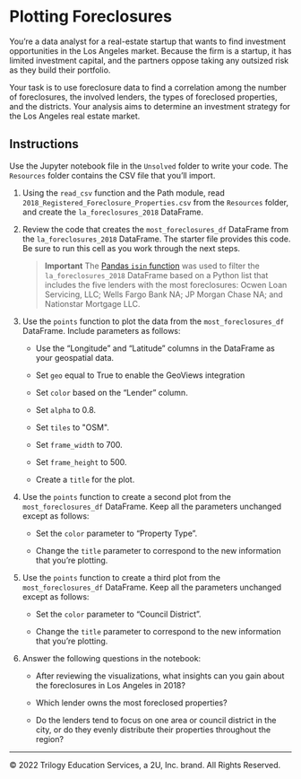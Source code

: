 # Plotting Foreclosures

You’re a data analyst for a real-estate startup that wants to find investment opportunities in the Los Angeles market. Because the firm is a startup, it has limited investment capital, and the partners oppose taking any outsized risk as they build their portfolio.

Your task is to use foreclosure data to find a correlation among the number of foreclosures, the involved lenders, the types of foreclosed properties, and the districts. Your analysis aims to determine an investment strategy for the Los Angeles real estate market.

## Instructions

Use the Jupyter notebook file in the `Unsolved` folder to write your code. The `Resources` folder contains the CSV file that you’ll import.

1. Using the `read_csv` function and the Path module, read `2018_Registered_Foreclosure_Properties.csv` from the `Resources` folder, and create the `la_foreclosures_2018` DataFrame.

2. Review the code that creates the `most_foreclosures_df` DataFrame from the `la_foreclosures_2018` DataFrame. The starter file provides this code. Be sure to run this cell as you work through the next steps.

    >**Important** The [Pandas `isin` function](https://pandas.pydata.org/docs/reference/api/pandas.DataFrame.isin.html) was used to filter the `la_foreclosures_2018` DataFrame based on a Python list that includes the five lenders with the most foreclosures: Ocwen Loan Servicing, LLC; Wells Fargo Bank NA; JP Morgan Chase NA; and Nationstar Mortgage LLC.

3. Use the `points` function to plot the data from the `most_foreclosures_df` DataFrame. Include parameters as follows:

    * Use the “Longitude” and “Latitude” columns in the DataFrame as your geospatial data.

    * Set `geo` equal to True to enable the GeoViews integration

    * Set `color` based on the “Lender” column.

    * Set `alpha` to 0.8.

    * Set `tiles` to "OSM".

    * Set `frame_width` to 700.

    * Set `frame_height` to 500.

    * Create a `title` for the plot.

4. Use the `points` function to create a second plot from the `most_foreclosures_df` DataFrame. Keep all the parameters unchanged except as follows:

    * Set the `color` parameter to “Property Type”.

    * Change the `title` parameter to correspond to the new information that you’re plotting.

5. Use the `points` function to create a third plot from the `most_foreclosures_df` DataFrame. Keep all the parameters unchanged except as follows:

    * Set the `color` parameter to “Council District”.

    * Change the `title` parameter to correspond to the new information that you’re plotting.

6. Answer the following questions in the notebook:

    * After reviewing the visualizations, what insights can you gain about the foreclosures in Los Angeles in 2018?

    * Which lender owns the most foreclosed properties?

    * Do the lenders tend to focus on one area or council district in the city, or do they evenly distribute their properties throughout the region?

---

© 2022 Trilogy Education Services, a 2U, Inc. brand. All Rights Reserved.
